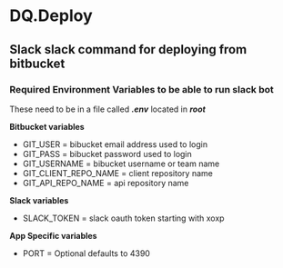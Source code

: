 # DQ.Deploy

## Slack slack command for deploying from bitbucket

### Required Environment Variables to be able to run slack bot

These need to be in a file called **_.env_** located in **_root_**

**Bitbucket variables**

-   GIT_USER = bibucket email address used to login
-   GIT_PASS = bibucket password used to login
-   GIT_USERNAME = bibucket username or team name
-   GIT_CLIENT_REPO_NAME = client repository name
-   GIT_API_REPO_NAME = api repository name

**Slack variables**

-   SLACK_TOKEN = slack oauth token starting with xoxp

**App Specific variables**

-   PORT = Optional defaults to 4390
